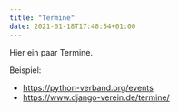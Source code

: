 ```yaml
---
title: "Termine"
date: 2021-01-18T17:48:54+01:00
---
```


Hier ein paar Termine.


Beispiel:
- https://python-verband.org/events
- https://www.django-verein.de/termine/
